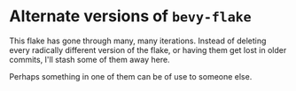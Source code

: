 # Alternate versions of `bevy-flake`

This flake has gone through many, many iterations.
Instead of deleting every radically different version of the flake, or having
them get lost in older commits, I'll stash some of them away here.

Perhaps something in one of them can be of use to someone else.
